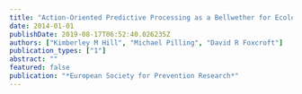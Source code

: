 ```yaml
---
title: "Action-Oriented Predictive Processing as a Bellwether for Ecological and Psychological Research in Alcohol Misuse"
date: 2014-01-01
publishDate: 2019-08-17T06:52:40.026235Z
authors: ["Kimberley M Hill", "Michael Pilling", "David R Foxcroft"]
publication_types: ["1"]
abstract: ""
featured: false
publication: "*European Society for Prevention Research*"
---
```


